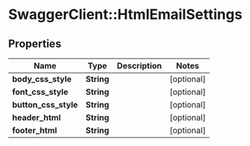 # SwaggerClient::HtmlEmailSettings

## Properties
Name | Type | Description | Notes
------------ | ------------- | ------------- | -------------
**body_css_style** | **String** |  | [optional] 
**font_css_style** | **String** |  | [optional] 
**button_css_style** | **String** |  | [optional] 
**header_html** | **String** |  | [optional] 
**footer_html** | **String** |  | [optional] 

